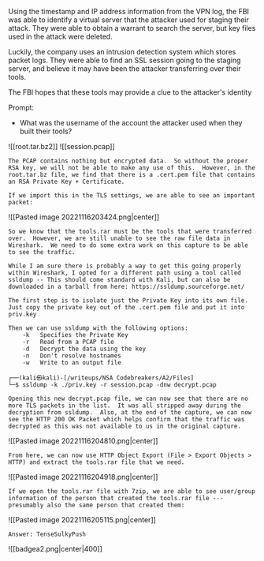 Using the timestamp and IP address information from the VPN log, the FBI was able to identify a virtual server that the attacker used for staging their attack. They were able to obtain a warrant to search the server, but key files used in the attack were deleted.

Luckily, the company uses an intrusion detection system which stores packet logs. They were able to find an SSL session going to the staging server, and believe it may have been the attacker transferring over their tools.

The FBI hopes that these tools may provide a clue to the attacker's identity

Prompt:
-   What was the username of the account the attacker used when they built their tools?

![[root.tar.bz2]]
![[session.pcap]]

```
The PCAP contains nothing but encrypted data.  So without the proper RSA key, we will not be able to make any use of this.  However, in the root.tar.bz file, we find that there is a .cert.pem file that contains an RSA Private Key + Certificate.

If we import this in the TLS settings, we are able to see an important packet:
```

![[Pasted image 20221116203424.png|center]]

```
So we know that the tools.rar must be the tools that were transferred over.  However, we are still unable to see the raw file data in Wireshark.  We need to do some extra work on this capture to be able to see the traffic.

While I am sure there is probably a way to get this going properly within Wireshark, I opted for a different path using a tool called ssldump -- This should come standard with Kali, but can also be downloaded in a tarball from here: https://ssldump.sourceforge.net/

The first step is to isolate just the Private Key into its own file.  Just copy the private key out of the .cert.pem file and put it into priv.key

Then we can use ssldump with the following options:
	-k   Specifies the Private Key
	-r   Read from a PCAP file
	-d   Decrypt the data using the key
	-n   Don't resolve hostnames
	-w   Write to an output file
```

```
┌──(kali㉿kali)-[/writeups/NSA Codebreakers/A2/Files]
└─$ ssldump -k ./priv.key -r session.pcap -dnw decrypt.pcap
```

```
Opening this new decrypt.pcap file, we can now see that there are no more TLS packets in the list.  It was all stripped away during the decryption from ssldump.  Also, at the end of the capture, we can now see the HTTP 200 OK Packet which helps confirm that the traffic was decrypted as this was not available to us in the original capture.
```

![[Pasted image 20221116204810.png|center]]

```
From here, we can now use HTTP Object Export (File > Export Objects > HTTP) and extract the tools.rar file that we need.
```

![[Pasted image 20221116204918.png|center]]

```
If we open the tools.rar file with 7zip, we are able to see user/group information of the person that created the tools.rar file --- presumably also the same person that created them:
```

![[Pasted image 20221116205115.png|center]]

```
Answer: TenseSulkyPush
```

![[badgea2.png|center|400]]
